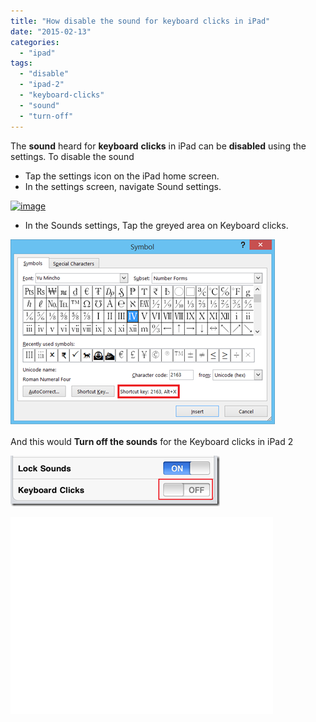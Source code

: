 ```yaml
---
title: "How disable the sound for keyboard clicks in iPad"
date: "2015-02-13"
categories: 
  - "ipad"
tags: 
  - "disable"
  - "ipad-2"
  - "keyboard-clicks"
  - "sound"
  - "turn-off"
---
```


The **sound** heard for **keyboard** **clicks** in iPad can be **disabled** using the settings. To disable the sound

- Tap the settings icon on the iPad home screen.
- In the settings screen, navigate Sound settings.

[![image](http://blogmines.com/blog/wp-content/uploads/2011/04/image_thumb19.png "image")](http://blogmines.com/blog/wp-content/uploads/2011/04/image17.png)

- In the Sounds settings, Tap the greyed area on Keyboard clicks.

[![image](images/image_thumb20.png "image")](http://blogmines.com/blog/wp-content/uploads/2011/04/image18.png)

And this would **Turn off the sounds** for the Keyboard clicks in iPad 2

[![image](images/2_image_thumb21.png "image")](http://blogmines.com/blog/wp-content/uploads/2011/04/image19.png)

<iframe width="420" height="315" src="//www.youtube.com/embed/Fw_SvmVyJWw" frameborder="0" allowfullscreen></iframe>
